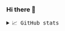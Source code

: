 ### Hi there 👋

<details>
     <summary> <samp>📈 GitHub stats</samp></summary>
<br/>

- 🔭 I’m currently working on Maxi
- 🌱 I’m currently learning Lenny
- 👯 I’m looking to collaborate on Tims Oma
- 🤔 I’m looking for help with Angi
- 💬 Ask me about Lupus
- 📫 How to reach me: never
- 😄 Pronouns:
- ⚡ Fun fact: Tim ist dick

![Github Stats](https://github-readme-stats.vercel.app/api?username=blackinso&count_private=true&show_icons=true)
